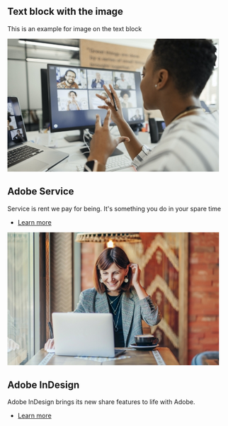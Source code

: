 ## Text block with the image

This is an example for image on the text block

<ImageTextBlock slots="image,heading,text,buttons" repeat="2" bgColor="#f8f8f8" className="boxmodal" isCenter variantsTypePrimary='accent'/>

![Adobe Service](6_Image_Sales.jpg)

## Adobe Service

Service is rent we pay for being. It's something you do in your spare time

- [Learn more](https://adobe.io)

![Adobe InDesign](6_Image_Rental.jpg)

## Adobe InDesign

Adobe InDesign brings its new share features to life with Adobe.

- [Learn more](https://adobe.io)